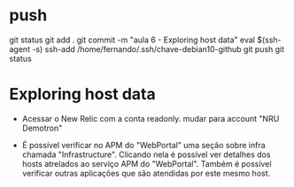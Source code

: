 
# ###################################################################################################################### 
# ###################################################################################################################### 
# ###################################################################################################################### 
#  push

git status
git add .
git commit -m "aula 6 - Exploring host data"
eval $(ssh-agent -s)
ssh-add /home/fernando/.ssh/chave-debian10-github
git push
git status



# ###################################################################################################################### 
# ###################################################################################################################### 
# ###################################################################################################################### 
#  Exploring host data

- Acessar o New Relic com a conta readonly.
mudar para account "NRU Demotron"


- É possível verificar no APM do "WebPortal" uma seção sobre infra chamada "Infrastructure".
Clicando nela é possível ver detalhes dos hosts atrelados ao serviço APM do  "WebPortal".
Também é possível verificar outras aplicações que são atendidas por este mesmo host.




